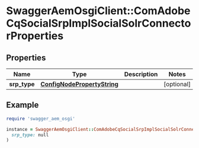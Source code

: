 # SwaggerAemOsgiClient::ComAdobeCqSocialSrpImplSocialSolrConnectorProperties

## Properties

| Name | Type | Description | Notes |
| ---- | ---- | ----------- | ----- |
| **srp_type** | [**ConfigNodePropertyString**](ConfigNodePropertyString.md) |  | [optional] |

## Example

```ruby
require 'swagger_aem_osgi'

instance = SwaggerAemOsgiClient::ComAdobeCqSocialSrpImplSocialSolrConnectorProperties.new(
  srp_type: null
)
```

